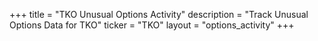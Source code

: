 +++
title = "TKO Unusual Options Activity"
description = "Track Unusual Options Data for TKO"
ticker = "TKO"
layout = "options_activity"
+++

